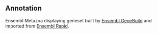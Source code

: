 **Annotation**
----------

Ensembl Metazoa displaying geneset built by [Ensembl GeneBuild](https://rapid.ensembl.org/info/genome/genebuild/full_genebuild.html)
and imported from [Ensembl Rapid](https://rapid.ensembl.org/Bombus_terrestris_GCA_910591885.2/).
